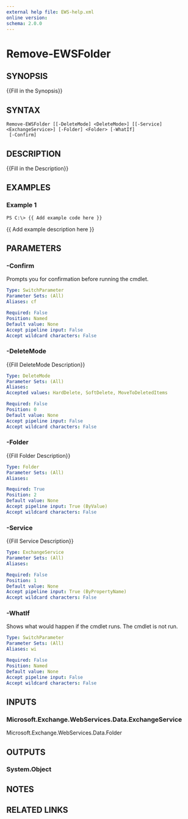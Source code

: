 ```yaml
---
external help file: EWS-help.xml
online version: 
schema: 2.0.0
---
```


# Remove-EWSFolder

## SYNOPSIS
{{Fill in the Synopsis}}

## SYNTAX

```
Remove-EWSFolder [[-DeleteMode] <DeleteMode>] [[-Service] <ExchangeService>] [-Folder] <Folder> [-WhatIf]
 [-Confirm]
```

## DESCRIPTION
{{Fill in the Description}}

## EXAMPLES

### Example 1
```
PS C:\> {{ Add example code here }}
```

{{ Add example description here }}

## PARAMETERS

### -Confirm
Prompts you for confirmation before running the cmdlet.

```yaml
Type: SwitchParameter
Parameter Sets: (All)
Aliases: cf

Required: False
Position: Named
Default value: None
Accept pipeline input: False
Accept wildcard characters: False
```

### -DeleteMode
{{Fill DeleteMode Description}}

```yaml
Type: DeleteMode
Parameter Sets: (All)
Aliases: 
Accepted values: HardDelete, SoftDelete, MoveToDeletedItems

Required: False
Position: 0
Default value: None
Accept pipeline input: False
Accept wildcard characters: False
```

### -Folder
{{Fill Folder Description}}

```yaml
Type: Folder
Parameter Sets: (All)
Aliases: 

Required: True
Position: 2
Default value: None
Accept pipeline input: True (ByValue)
Accept wildcard characters: False
```

### -Service
{{Fill Service Description}}

```yaml
Type: ExchangeService
Parameter Sets: (All)
Aliases: 

Required: False
Position: 1
Default value: None
Accept pipeline input: True (ByPropertyName)
Accept wildcard characters: False
```

### -WhatIf
Shows what would happen if the cmdlet runs.
The cmdlet is not run.

```yaml
Type: SwitchParameter
Parameter Sets: (All)
Aliases: wi

Required: False
Position: Named
Default value: None
Accept pipeline input: False
Accept wildcard characters: False
```

## INPUTS

### Microsoft.Exchange.WebServices.Data.ExchangeService
Microsoft.Exchange.WebServices.Data.Folder


## OUTPUTS

### System.Object

## NOTES

## RELATED LINKS

